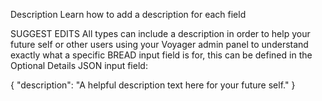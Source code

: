 

Description
Learn how to add a description for each field

SUGGEST EDITS
All types can include a description in order to help your future self or other users using your Voyager admin panel to understand exactly what a specific BREAD input field is for, this can be defined in the Optional Details JSON input field:

{
    "description": "A helpful description text here for your future self."
}


